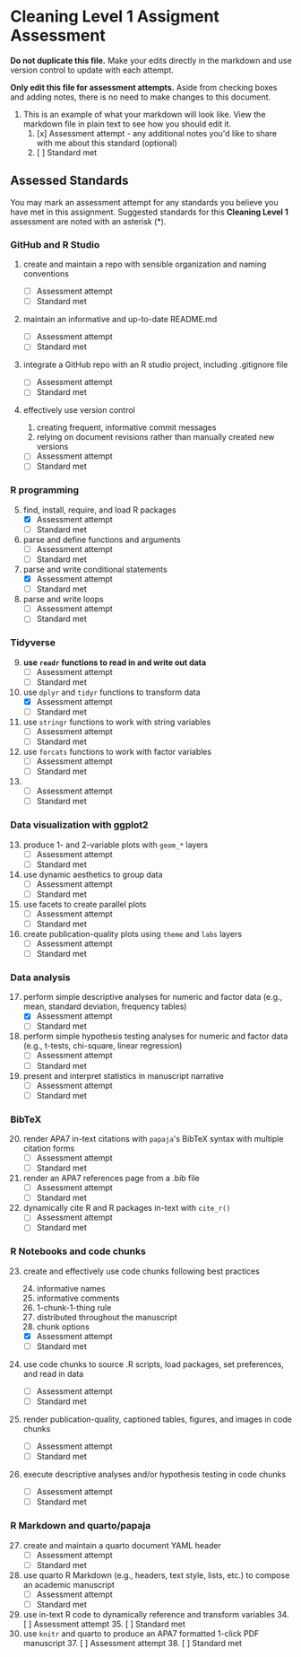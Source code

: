 # Cleaning Level 1 Assigment Assessment

**Do not duplicate this file.** Make your edits directly in the markdown and use version control to update with each attempt.

**Only edit this file for assessment attempts.** Aside from checking boxes and adding notes, there is no need to make changes to this document.

1.  This is an example of what your markdown will look like. View the markdown file in plain text to see how you should edit it.
    1.  [x] Assessment attempt - any additional notes you'd like to share with me about this standard (optional)
    2.  [ ] Standard met

## Assessed Standards

You may mark an assessment attempt for any standards you believe you have met in this assignment.
Suggested standards for this **Cleaning Level 1** assessment are noted with an asterisk (\*).

### GitHub and R Studio

1.  create and maintain a repo with sensible organization and naming conventions

    -   [ ] Assessment attempt
    -   [ ] Standard met

2.  maintain an informative and up-to-date README.md

    -   [ ] Assessment attempt
    -   [ ] Standard met

3.  integrate a GitHub repo with an R studio project, including .gitignore file

    -   [ ] Assessment attempt
    -   [ ] Standard met

4.  effectively use version control

    1.  creating frequent, informative commit messages
    2.  relying on document revisions rather than manually created new versions

    -   [ ] Assessment attempt
    -   [ ] Standard met

### R programming

5.  find, install, require, and load R packages
    -   [x] Assessment attempt
    -   [ ] Standard met
6.  parse and define functions and arguments
    -   [ ] Assessment attempt
    -   [ ] Standard met
7.  parse and write conditional statements
    -   [x] Assessment attempt
    -   [ ] Standard met
8.  parse and write loops 
    -   [ ] Assessment attempt
    -   [ ] Standard met
### Tidyverse

9.  **use `readr` functions to read in and write out data**
    -   [ ] Assessment attempt
    -   [ ] Standard met
10. use `dplyr` and `tidyr` functions to transform data
    -   [x] Assessment attempt
    -   [ ] Standard met
11. use `stringr` functions to work with string variables
    -   [ ] Assessment attempt
    -   [ ] Standard met
12. use `forcats` functions to work with factor variables
    -   [ ] Assessment attempt
    -   [ ] Standard met
13. 
    -   [ ] Assessment attempt
    -   [ ] Standard met

### Data visualization with ggplot2

13. produce 1- and 2-variable plots with `geom_*` layers
    -   [ ] Assessment attempt
    -   [ ] Standard met
14. use dynamic aesthetics to group data
    -   [ ] Assessment attempt
    -   [ ] Standard met
15. use facets to create parallel plots
    -   [ ] Assessment attempt
    -   [ ] Standard met
16. create publication-quality plots using `theme` and `labs` layers
    -   [ ] Assessment attempt
    -   [ ] Standard met

### Data analysis

17. perform simple descriptive analyses for numeric and factor data (e.g., mean, standard deviation, frequency tables)
    -   [x] Assessment attempt
    -   [ ] Standard met
18. perform simple hypothesis testing analyses for numeric and factor data (e.g., t-tests, chi-square, linear regression)
    -   [ ] Assessment attempt
    -   [ ] Standard met
19. present and interpret statistics in manuscript narrative
    -   [ ] Assessment attempt
    -   [ ] Standard met

### BibTeX

20. render APA7 in-text citations with `papaja`'s BibTeX syntax with multiple citation forms
    -   [ ] Assessment attempt
    -   [ ] Standard met
21. render an APA7 references page from a .bib file
    -   [ ] Assessment attempt
    -   [ ] Standard met
22. dynamically cite R and R packages in-text with `cite_r()`
    -   [ ] Assessment attempt
    -   [ ] Standard met

### R Notebooks and code chunks

23. create and effectively use code chunks following best practices

    24. informative names
    25. informative comments
    26. 1-chunk-1-thing rule
    27. distributed throughout the manuscript
    28. chunk options

    -   [x] Assessment attempt
    -   [ ] Standard met

24. use code chunks to source .R scripts, load packages, set preferences, and read in data

    -   [ ] Assessment attempt
    -   [ ] Standard met

25. render publication-quality, captioned tables, figures, and images in code chunks

    -   [ ] Assessment attempt
    -   [ ] Standard met

26. execute descriptive analyses and/or hypothesis testing in code chunks

    -   [ ] Assessment attempt
    -   [ ] Standard met

### R Markdown and quarto/papaja

27. create and maintain a quarto document YAML header
    -   [ ] Assessment attempt
    -   [ ] Standard met
28. use quarto R Markdown (e.g., headers, text style, lists, etc.) to compose an academic manuscript
    -   [ ] Assessment attempt
    -   [ ] Standard met
29. use in-text R code to dynamically reference and transform variables
    34. [ ] Assessment attempt
    35. [ ] Standard met
30. use `knitr` and quarto to produce an APA7 formatted 1-click PDF manuscript
    37. [ ] Assessment attempt
    38. [ ] Standard met
